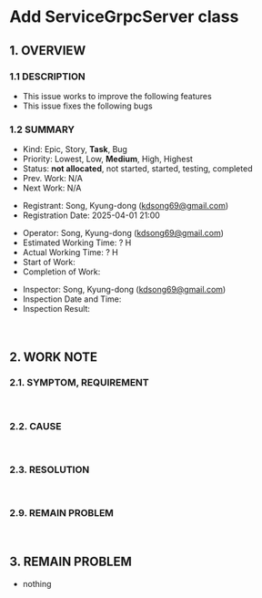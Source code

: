 # Add ServiceGrpcServer class

## 1. OVERVIEW

### 1.1 DESCRIPTION

- This issue works to improve the following features
- This issue fixes the following bugs

### 1.2 SUMMARY

- Kind: Epic, Story, **Task**, Bug
- Priority:  Lowest, Low, **Medium**, High, Highest
- Status: **not allocated**, not started, started, testing, completed
- Prev. Work: N/A
- Next Work:  N/A

* Registrant: Song, Kyung-dong (kdsong69@gmail.com)
* Registration Date:  2025-04-01 21:00

- Operator: Song, Kyung-dong (kdsong69@gmail.com)
- Estimated Working Time: ? H
- Actual Working Time: ? H
- Start of Work:  
- Completion of Work: 

* Inspector: Song, Kyung-dong (kdsong69@gmail.com)
* Inspection Date and Time:  
* Inspection Result:   
<br><br>


<!--------------------------------------------------------------------------------------------------->
## 2. WORK NOTE

### 2.1. SYMPTOM, REQUIREMENT
<br>


### 2.2. CAUSE
<br>


### 2.3. RESOLUTION
<br>

### 2.9. REMAIN PROBLEM
<br>


<!--------------------------------------------------------------------------------------------------->
## 3. REMAIN PROBLEM
- nothing